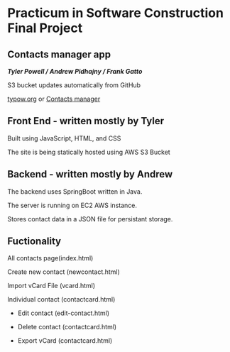# Practicum in Software Construction Final Project
## Contacts manager app
***Tyler Powell / Andrew Pidhajny / Frank Gatto***

S3 bucket updates automatically from GitHub 

 [typow.org](http://typow.org) or [Contacts manager](http://practicum.final.s3-website.us-east-2.amazonaws.com )
## Front End - written mostly by Tyler
Built using JavaScript, HTML, and CSS 

The site is being statically hosted using AWS S3 Bucket

## Backend - written mostly by Andrew
The backend uses SpringBoot written in Java.

The server is running on EC2 AWS instance.

Stores contact data in a JSON file for persistant storage.

## Fuctionality
All contacts page(index.html) 

Create new contact (newcontact.html) 

Import vCard File (vcard.html) 

Individual contact (contactcard.html) 

* Edit contact (edit-contact.html)

* Delete contact (contactcard.html) 

* Export vCard (contactcard.html) 


